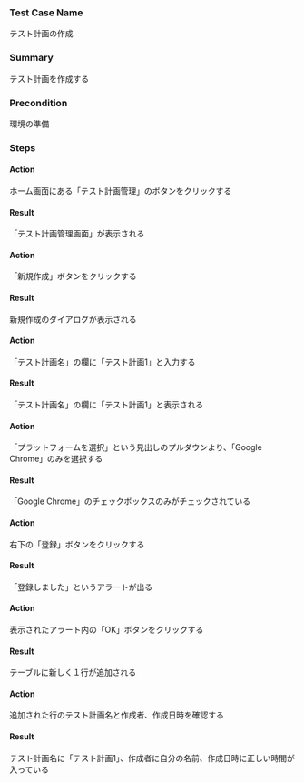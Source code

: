 ### Test Case Name
テスト計画の作成

### Summary
テスト計画を作成する

### Precondition
環境の準備

### Steps

#### Action
ホーム画面にある「テスト計画管理」のボタンをクリックする
#### Result
「テスト計画管理画面」が表示される

#### Action
「新規作成」ボタンをクリックする
#### Result
新規作成のダイアログが表示される

#### Action
「テスト計画名」の欄に「テスト計画1」と入力する
#### Result
「テスト計画名」の欄に「テスト計画1」と表示される

#### Action
「プラットフォームを選択」という見出しのプルダウンより、「Google Chrome」のみを選択する
#### Result
「Google Chrome」のチェックボックスのみがチェックされている

#### Action
右下の「登録」ボタンをクリックする
#### Result
「登録しました」というアラートが出る

#### Action
表示されたアラート内の「OK」ボタンをクリックする
#### Result
テーブルに新しく１行が追加される

#### Action
追加された行のテスト計画名と作成者、作成日時を確認する
#### Result
テスト計画名に「テスト計画1」、作成者に自分の名前、作成日時に正しい時間が入っている
